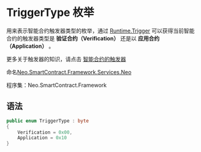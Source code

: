 # TriggerType 枚举

用来表示智能合约触发器类型的枚举，通过 [Runtime.Trigger](Runtime/Trigger.md) 可以获得当前智能合约的触发器类型是 **验证合约（Verification）** 还是以 **应用合约（Application）** 。

更多关于触发器的知识，请点击 [智能合约的触发器](../../../../trigger.md)

命名[Neo.SmartContract.Framework.Services.Neo](../neo.md)

程序集：Neo.SmartContract.Framework

## 语法

```c#
public enum TriggerType : byte
{
    Verification = 0x00,
    Application = 0x10
}
```

